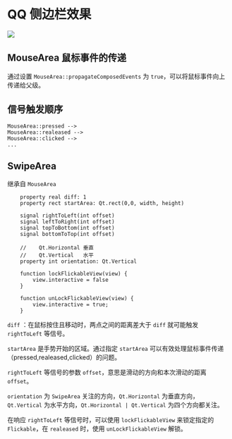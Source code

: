 # QQ 侧边栏效果

![](ShotScreen/38.gif)

## MouseArea 鼠标事件的传递

通过设置 `MouseArea::propagateComposedEvents` 为 `true`，可以将鼠标事件向上传递给父级。

## 信号触发顺序

```
MouseArea::pressed -->
MouseArea::realeased -->
MouseArea::clicked -->
...
```

## SwipeArea

继承自 `MouseArea`

```
    property real diff: 1
    property rect startArea: Qt.rect(0,0, width, height)

    signal rightToLeft(int offset)
    signal leftToRight(int offset)
    signal topToBottom(int offset)
    signal bottomToTop(int offset)

    //    Qt.Horizontal 垂直
    //    Qt.Vertical   水平
    property int orientation: Qt.Vertical

    function lockFlickableView(view) {
        view.interactive = false
    }

    function unLockFlickableView(view) {
        view.interactive = true;
    }
```

`diff` ：在鼠标按住且移动时，两点之间的距离差大于 `diff` 就可能触发 `rightToLeft` 等信号。

`startArea` 是手势开始的区域。通过指定 `startArea` 可以有效处理鼠标事件传递（pressed,realeased,clicked）的问题。

`rightToLeft` 等信号的参数 `offset`，意思是滑动的方向和本次滑动的距离 `offset`。

`orientation` 为 `SwipeArea` 关注的方向，`Qt.Horizontal` 为垂直方向，`Qt.Vertical` 为水平方向，`Qt.Horizontal | Qt.Vertical` 为四个方向都关注。

在响应 `rightToLeft` 等信号时，可以使用 `lockFlickableView` 来锁定指定的 `Flickable`，在 `realeased` 时，使用 `unLockFlickableView` 解锁。
